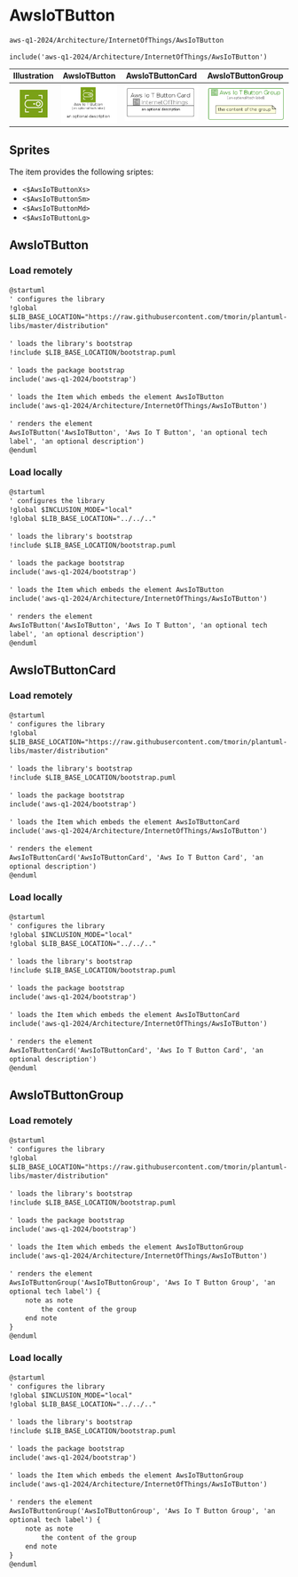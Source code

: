# AwsIoTButton


```text
aws-q1-2024/Architecture/InternetOfThings/AwsIoTButton
```

```text
include('aws-q1-2024/Architecture/InternetOfThings/AwsIoTButton')
```



| Illustration | AwsIoTButton | AwsIoTButtonCard | AwsIoTButtonGroup |
| :---: | :---: | :---: | :---: |
| ![illustration for Illustration](../../../aws-q1-2024/Architecture/InternetOfThings/AwsIoTButton.png) | ![illustration for AwsIoTButton](../../../aws-q1-2024/Architecture/InternetOfThings/AwsIoTButton.Local.png) | ![illustration for AwsIoTButtonCard](../../../aws-q1-2024/Architecture/InternetOfThings/AwsIoTButtonCard.Local.png) | ![illustration for AwsIoTButtonGroup](../../../aws-q1-2024/Architecture/InternetOfThings/AwsIoTButtonGroup.Local.png) |



## Sprites
The item provides the following sriptes:

- `<$AwsIoTButtonXs>`
- `<$AwsIoTButtonSm>`
- `<$AwsIoTButtonMd>`
- `<$AwsIoTButtonLg>`





## AwsIoTButton

### Load remotely
```plantuml
@startuml
' configures the library
!global $LIB_BASE_LOCATION="https://raw.githubusercontent.com/tmorin/plantuml-libs/master/distribution"

' loads the library's bootstrap
!include $LIB_BASE_LOCATION/bootstrap.puml

' loads the package bootstrap
include('aws-q1-2024/bootstrap')

' loads the Item which embeds the element AwsIoTButton
include('aws-q1-2024/Architecture/InternetOfThings/AwsIoTButton')

' renders the element
AwsIoTButton('AwsIoTButton', 'Aws Io T Button', 'an optional tech label', 'an optional description')
@enduml
```

### Load locally
```plantuml
@startuml
' configures the library
!global $INCLUSION_MODE="local"
!global $LIB_BASE_LOCATION="../../.."

' loads the library's bootstrap
!include $LIB_BASE_LOCATION/bootstrap.puml

' loads the package bootstrap
include('aws-q1-2024/bootstrap')

' loads the Item which embeds the element AwsIoTButton
include('aws-q1-2024/Architecture/InternetOfThings/AwsIoTButton')

' renders the element
AwsIoTButton('AwsIoTButton', 'Aws Io T Button', 'an optional tech label', 'an optional description')
@enduml
```

## AwsIoTButtonCard

### Load remotely
```plantuml
@startuml
' configures the library
!global $LIB_BASE_LOCATION="https://raw.githubusercontent.com/tmorin/plantuml-libs/master/distribution"

' loads the library's bootstrap
!include $LIB_BASE_LOCATION/bootstrap.puml

' loads the package bootstrap
include('aws-q1-2024/bootstrap')

' loads the Item which embeds the element AwsIoTButtonCard
include('aws-q1-2024/Architecture/InternetOfThings/AwsIoTButton')

' renders the element
AwsIoTButtonCard('AwsIoTButtonCard', 'Aws Io T Button Card', 'an optional description')
@enduml
```

### Load locally
```plantuml
@startuml
' configures the library
!global $INCLUSION_MODE="local"
!global $LIB_BASE_LOCATION="../../.."

' loads the library's bootstrap
!include $LIB_BASE_LOCATION/bootstrap.puml

' loads the package bootstrap
include('aws-q1-2024/bootstrap')

' loads the Item which embeds the element AwsIoTButtonCard
include('aws-q1-2024/Architecture/InternetOfThings/AwsIoTButton')

' renders the element
AwsIoTButtonCard('AwsIoTButtonCard', 'Aws Io T Button Card', 'an optional description')
@enduml
```

## AwsIoTButtonGroup

### Load remotely
```plantuml
@startuml
' configures the library
!global $LIB_BASE_LOCATION="https://raw.githubusercontent.com/tmorin/plantuml-libs/master/distribution"

' loads the library's bootstrap
!include $LIB_BASE_LOCATION/bootstrap.puml

' loads the package bootstrap
include('aws-q1-2024/bootstrap')

' loads the Item which embeds the element AwsIoTButtonGroup
include('aws-q1-2024/Architecture/InternetOfThings/AwsIoTButton')

' renders the element
AwsIoTButtonGroup('AwsIoTButtonGroup', 'Aws Io T Button Group', 'an optional tech label') {
    note as note
        the content of the group
    end note
}
@enduml
```

### Load locally
```plantuml
@startuml
' configures the library
!global $INCLUSION_MODE="local"
!global $LIB_BASE_LOCATION="../../.."

' loads the library's bootstrap
!include $LIB_BASE_LOCATION/bootstrap.puml

' loads the package bootstrap
include('aws-q1-2024/bootstrap')

' loads the Item which embeds the element AwsIoTButtonGroup
include('aws-q1-2024/Architecture/InternetOfThings/AwsIoTButton')

' renders the element
AwsIoTButtonGroup('AwsIoTButtonGroup', 'Aws Io T Button Group', 'an optional tech label') {
    note as note
        the content of the group
    end note
}
@enduml
```

